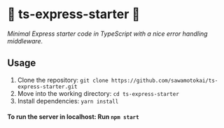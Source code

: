 # 🚀 ts-express-starter 👾

_Minimal Express starter code in TypeScript with a nice error handling middleware._

## Usage

1. Clone the repository: `git clone https://github.com/sawamotokai/ts-express-starter.git`
2. Move into the working directory: `cd ts-express-starter`
3. Install dependencies: `yarn install`

#### To run the server in localhost: Run `npm start`
